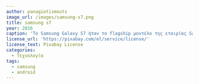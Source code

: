 ```yaml
---
author: panagiotismouts
image_url: /images/samsung-s7.png
title: samsung s7
year: 2016
caption: 'Το Samsung Galaxy S7 ήταν το flagship μοντέλο της εταιρίας Samsung. Κυκλοφόρησε το 2016 και με το μοντέλο S7 Edge, έφερε στην αγορά την οθόνη edge, η οποία επέτρεπε στον χρήστη να βλέπει από μια πλάγια οπτική την οθόνη.'
license_url: 'https://pixabay.com/el/service/license/'
license_text: Pixabay License
categories:
  - Τεχνολογία
tags:
  - samsung
  - android
---
```

